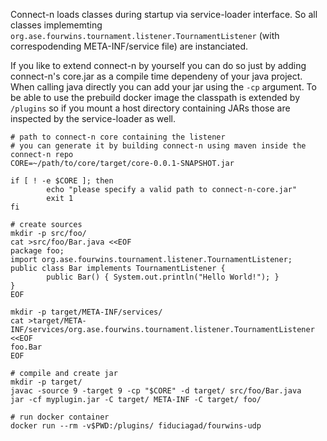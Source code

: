Connect-n loads classes during startup via service-loader interface. So all classes implememting ``org.ase.fourwins.tournament.listener.TournamentListener`` 
(with correspodending META-INF/service file) are instanciated. 

If you like to extend connect-n by yourself you can do so just by adding connect-n's core.jar as a compile time dependeny of your java project. 
When calling java directly you can add your jar using the ``-cp`` argument. 
To be able to use the prebuild docker image the classpath is extended by ``/plugins`` so if you mount a host directory containing JARs those are inspected by the service-loader as well. 

```
# path to connect-n core containing the listener
# you can generate it by building connect-n using maven inside the connect-n repo
CORE=~/path/to/core/target/core-0.0.1-SNAPSHOT.jar 

if [ ! -e $CORE ]; then
        echo "please specify a valid path to connect-n-core.jar" 
        exit 1
fi

# create sources
mkdir -p src/foo/
cat >src/foo/Bar.java <<EOF
package foo;
import org.ase.fourwins.tournament.listener.TournamentListener;
public class Bar implements TournamentListener {
        public Bar() { System.out.println("Hello World!"); }
}
EOF

mkdir -p target/META-INF/services/
cat >target/META-INF/services/org.ase.fourwins.tournament.listener.TournamentListener <<EOF
foo.Bar
EOF

# compile and create jar
mkdir -p target/
javac -source 9 -target 9 -cp "$CORE" -d target/ src/foo/Bar.java 
jar -cf myplugin.jar -C target/ META-INF -C target/ foo/

# run docker container
docker run --rm -v$PWD:/plugins/ fiduciagad/fourwins-udp
```
